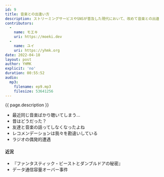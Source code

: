 ```yaml
---
id: 9
title: 音楽との出逢い方
description: ストリーミングサービスやSNSが普及した現代において、改めて音楽との出逢い方について話しちゃう。
contributors:
  - 
    name: モエキ
    uri: https://moeki.dev
  -
    name: ユイ
    uri: https://yhmk.org
date: 2022-04-18
layout: post
author: YHMK
explicit: 'no'
duration: 00:55:52
audio:
  mp3:
    filename: ep9.mp3
    filesize: 53641256
---
```


{{ page.description }}

- 最近同じ音楽ばかり聴いてしまう...
- 昔はどうだった？
- 友達と音楽の話ってしなくなったよね
- レコメンデーションは我々を勘違いしている
- ラジオの偶発的遭遇

#### 近況
- 『ファンタスティック・ビーストとダンブルドアの秘密』
- データ通信容量オーバー事件
